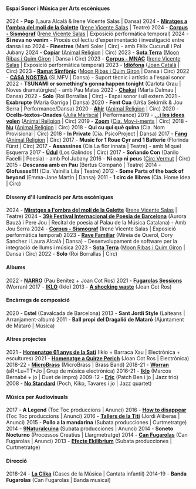 #### Espai Sonor i Música per Arts escèniques

2024 - **Pop** (Laura Alcalà & Irene Vicente Salas | Dansa)
2024 - **[Miratges a l'ombra del molí de la Galette](https://www.museunacional.cat/ca/activitats/miratges-lombra-del-moulin-de-la-galette)** ([Irene Vicente Salas](https://www.irenevicente.com/) | Teatre)
2024 - **[Corpus - Sismògraf](https://www.sismografolot.cat/ca/programacio/c/160-corpus.html)** ([Irene Vicente Salas](https://www.irenevicente.com/) | Exposició performàtica temporal)
2024 - **Si neva no venim** - Procés col·lectiu d'experimentació i investigació entre dansa i so
2024 - **Finestres** (Martí Soler | Circ) - amb Fèlix Cucurull i Pol Jubany
2024 - **[Copiar](https://www.animalreligion.com/copia-de-ahir-2)** ([Animal Religion](http://www.animalreligion.com/) | Circ)
2023 - **[Sota Terra](https://www.moonribasquimgiron.com/stronger-peripheries-cat-1)** ([Moon Ribas i Quim Giron](https://www.moonribasquimgiron.com/) | Dansa i Circ)
2023 - **[Corpus - MNAC](https://www.museunacional.cat/ca/activitats/corpus-festival-grec-2023)** ([Irene Vicente Salas](https://www.irenevicente.com/) | Exposició performàtica temporal)
2023 - **[Idiòfona](https://www.joancatala.pro/es/idiofona-es/)** ([Joan Català](https://www.joancatala.pro) | Circ)
2023 - **[Ramat Simfònic](https://www.moonribasquimgiron.com/ramat-simf%C3%B2nic)** ([Moon Ribas i Quim Giron](https://www.moonribasquimgiron.com) | Dansa i Circ)
2022 - **[CASA NOSTRA](https://www.silosmartesfueranviernes.com/casa-nostra/)** (SLMFV | Dansa) - Suport tècnic i artístic a l'espai sonor
2022 - **TSUNAMI or something's gonna happen tonight** (Carlota Grau | Noves dramatúrgies) - amb Pau Matas
2022 - **[Chakai](https://www.dansinvitro.com/chakai)** (Marta Dalmau | Dansa)
2022 - **Solo** (Roi Borrallas | Circ) - Espai sonor i ull extern
2021 - **Exabrupte** (Maria Garriga | Dansa)
2020 - **Fent Cua** (Urša Sekirnik & Jou Serra | Performance/Dansa)
2020 - **[Ahir](https://www.animalreligion.com/ahir)** ([Animal Religion](http://www.animalreligion.com/) | Circ)
2020 - **Ocells-textos-Onades** ([Julia Mariscal](http://www.juliamariscal.com/) | Performance)
2019 - **[…i les idees volen](https://www.animalreligion.com/ilesideesvolen)** ([Animal Religion](http://www.animalreligion.com/) | Circ)
2019 - **[Zoom](https://www.ciamoviments.com/zoom)** ([Cia. Mov-i-ments](https://www.ciamoviments.com/)	| Circ)
2018 - **[Nu](https://www.animalreligion.com/nu)** ([Animal Religion](http://www.animalreligion.com/) | Circ)
2018 - **Qui cu qui què quina** (Cia. Nom Provisional | Circ)
2018 - **In Private** (Cia. PsicoProject | Dansa)
2017 - **[Fang](https://www.animalreligion.com/fang)** ([Animal Religion](http://www.animalreligion.com/) | Circ)
2017 - **Music for 1 Roue Cyr and 1 Batterie** (Florinda Fürst | Circ)
2017 - **Assassines** (Cia La flor innata | Teatre) - amb Miquel Esquerra
2017 - **[Údul](https://losgalindos.net/espectacle/udul/)** (Los Galindos | Circ)
2017 - **Soñando Con** (Danilo Facelli | Poesia) - amb Pol Jubany
2016 - **Ni cap ni peus** ([Circ Vermut](http://www.circvermut.com/) | Circ)
2015 - **Descansa amb en Pau** (Bertus Compañó | Teatre)
2014 - **Glofussss!!!!** (Cia. Vainilla Lila | Teatre)
2012 - **Some Parts of the back of beyond** (Emma-Jane Martin | Dansa)
2011 - **1 circ de llibres** (Cia. Home Idea | Circ)


#### Disseny d'il·luminació per Arts escèniques
2024 - **[Miratges a l'ombra del molí de la Galette](https://www.museunacional.cat/ca/activitats/miratges-lombra-del-moulin-de-la-galette)** ([Irene Vicente Salas](https://www.irenevicente.com/) | Teatre)
2024 - **[39è Festival Internacional de Poesia de Barcelona](https://www.palaumusica.cat/ca/39e-festival-internacional-de-poesia-de-barcelona_1314313)** (Aurora Bauzà i Pere Jou | Recital de poesia al Palau de la Música Catalana) - Amb Jou Serra
2024 - **[Corpus - Sismògraf](https://www.sismografolot.cat/ca/programacio/c/160-corpus.html)** (Irene Vicente Salas | Exposició performàtica temporal)
2023 - **[Rave Familiar](https://www.elpetit.cat/ca/programacio/c/21-rave-un-espai-per-ballar-en-familia.html)** (Mireia de Querol, Dory Sanchez i Laura Alcalà | Dansa) - Desenvolupament de software per la integració de llums i música
2023 - **[Sota Terra](https://www.moonribasquimgiron.com/stronger-peripheries-cat-1)** ([Moon Ribas i Quim Giron](https://www.moonribasquimgiron.com/) | Dansa i Circ)
2022 - **Solo** (Roi Borrallas | Circ)


#### Albums
2022 - **[NARRO](https://narro.bandcamp.com/album/narro)** (Pau Benítez + Joan Cot Ros)
2021 - **[Fugarolas Sessions](https://worran.bandcamp.com/album/fugarolas-sessions)** (Worran)
2017 - **[IKLO](http://www.tecnonucleo.org/index.php?page=release&release=41)** (Iklo)
2013 - **[A shocking waste](https://soundcloud.com/oanotos/sets/a-shocking-waste-1)** (Joan Cot Ros)


#### Encàrregs de composició
2020 - **Estel** (Cavalcada de Barcelona)
2013 - **Sant Jordi Style** (Laiteans | Arranjament-album)
2011 - 	**Ball propi del Dragalió de Mataró** (Ajuntament de Mataró | Música)


#### Altres projectes 
2021 - **[Homenatge 61 anys de la Sati](https://teatrelagarriga.cat/programacio/homenatge-61-anys-de-la-sati/)** (Iklo + Barraca Xau | Electrònica + escultures)
2021 - **[Homenatge a Quirze Perich](https://www.youtube.com/watch?v=FSU2bZFj9E0)** (Joan Cot Ros | Electrònica)
2018-22 - **[MicroBrass](https://soundcloud.com/microbrass)** (MicroBrass | Brass Band)
2018-21 - **[Worran](https://soundcloud.com/user-385742958)** (aR+Lu+TT+Jo | Grup de música electrònica)
2016-21 - **[Iklo](http://www.tecnonucleo.org/index.php?page=release&release=41)** (Marcos Bernabé + jo | Duet de impro)
2009-12 - **[Eric](https://soundcloud.com/benjamin-cerigo/eric-eric)** (Patch Ben i jo	 | Jazz trio)
2008 - **[No Standard](https://www.youtube.com/watch?v=i4ph25X7hR0)** (Poch, Kiko, Tavares i jo | Jazz quartet)


#### Música per Audiovisuals
2017 - **A Legend** (Toc Toc produccions | Anunci)
2016 - **[How to disappear](https://vimeo.com/173626075)** (Toc Toc produccions | Anunci)
2016 - **[Tallers de la Titi](https://vimeo.com/151167877)** (Jordi Aliberas | Anunci)
2015 - **Pollo a la mandarina** (Subata producciones | Curtmetratge)
2014 - **[9Naturalcuina](https://vimeo.com/96826237)** (Subata producciones | Anunci)
2014 - **Soneto Nocturno** (Processos Creatius | Llargmetratge)
2014 - **[Can Fugarolas](https://vimeo.com/80737027)** (Can Fugarolas | Anunci)
2013 - **[Efecte Ekilibrium](https://vimeo.com/64945264)** (Subata producciones | Curtmetratge)


#### Direcció
2018-24 - **[La Clika](https://www.laclika.cat/)** (Cases de la Música | Cantata infantil)
2014-19 - **Banda Fugarolas** (Can Fugarolas | Banda musical)
